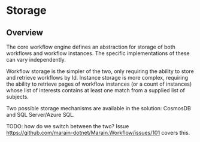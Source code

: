# Storage

## Overview

The core workflow engine defines an abstraction for storage of both workflows and workflow instances. The specific implementations of these can vary independently.

Workflow storage is the simpler of the two, only requiring the ability to store and retrieve workflows by Id. Instance storage is more complex, requiring the ability to retrieve pages of workflow instances (or a count of instances) whose list of interests contains at least one match from a supplied list of subjects.

Two possible storage mechanisms are available in the solution: CosmosDB and SQL Server/Azure SQL.

TODO: how do we switch between the two? Issue https://github.com/marain-dotnet/Marain.Workflow/issues/101 covers this.

